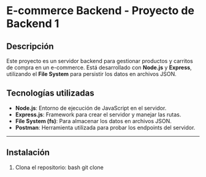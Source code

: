 # E-commerce Backend - Proyecto de Backend 1

## Descripción
Este proyecto es un servidor backend para gestionar productos y carritos de compra en un e-commerce. Está desarrollado con **Node.js** y **Express**, utilizando el **File System** para persistir los datos en archivos JSON.

## Tecnologías utilizadas
- **Node.js**: Entorno de ejecución de JavaScript en el servidor.
- **Express.js**: Framework para crear el servidor y manejar las rutas.
- **File System (fs)**: Para almacenar los datos en archivos JSON.
- **Postman**: Herramienta utilizada para probar los endpoints del servidor.

---

## Instalación

1. Clona el repositorio:
   bash
   git clone <URL del repositorio>
